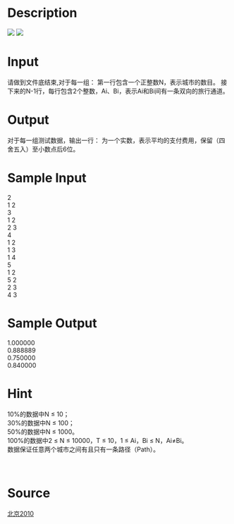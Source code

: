 
# Description

<div class="content"><img border="0" src="source/bzoj/1989/img/aHR0cHM6Ly9seWRzeS5jb20vSnVkZ2VPbmxpbmUvaW1hZ2VzLzE5ODlfMS5qcGc=.jpg"/> 
<img border="0" src="source/bzoj/1989/img/aHR0cHM6Ly9seWRzeS5jb20vSnVkZ2VPbmxpbmUvaW1hZ2VzLzE5ODlfMi5qcGc=.jpg"/> 

</div>

# Input

<div class="content">请做到文件底结束,对于每一组：
第一行包含一个正整数N，表示城市的数目。
接下来的N-1行，每行包含2个整数，Ai、Bi，表示Ai和Bi间有一条双向的旅行通道。
</div>

# Output

<div class="content">对于每一组测试数据，输出一行：
为一个实数，表示平均的支付费用，保留（四舍五入）至小数点后6位。
</div>

# Sample Input

<div class="content"><span class="sampledata">2<br/>
1 2<br/>
3<br/>
1 2<br/>
2 3<br/>
4<br/>
1 2<br/>
1 3<br/>
1 4<br/>
5<br/>
1 2<br/>
5 2<br/>
2 3<br/>
4 3<br/>
</span></div>

# Sample Output

<div class="content"><span class="sampledata">1.000000<br/>
0.888889<br/>
0.750000<br/>
0.840000<br/>
</span></div>

# Hint

<div class="content"><p>10%的数据中N ≤ 10；<br/>
30%的数据中N ≤ 100；<br/>
50%的数据中N ≤ 1000。<br/>
100%的数据中2 ≤ N ≤ 10000，T ≤ 10，1 ≤ Ai，Bi ≤ N，Ai≠Bi。<br/>
数据保证任意两个城市之间有且只有一条路径（Path）。<br/>
<br/>
<br/>
</p></div>

# Source

<div class="content"><p><a href="problemset.php?search=北京2010">北京2010</a></p></div>


